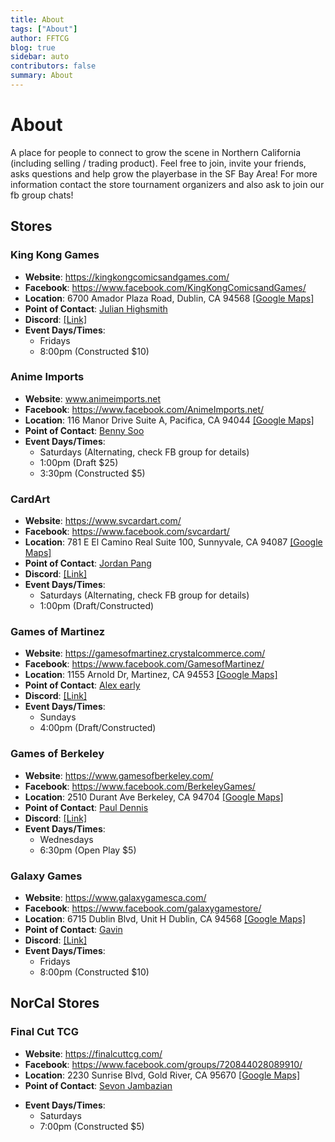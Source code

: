 ```yaml
---
title: About
tags: ["About"]
author: FFTCG
blog: true
sidebar: auto
contributors: false
summary: About
---
```




# About
A place for people to connect to grow the scene in Northern California (including selling / trading product). Feel free to join, invite your friends, asks questions and help grow the playerbase in the SF Bay Area! For more information contact the store tournament organizers and also ask to join our fb group chats!

## Stores
### King Kong Games
* **Website**: <a href="https://kingkongcomicsandgames.com/"> https://kingkongcomicsandgames.com/</a>
* **Facebook**: <a href="https://www.facebook.com/KingKongComicsandGames/"> https://www.facebook.com/KingKongComicsandGames/</a>
* **Location**: 6700 Amador Plaza Road, Dublin, CA 94568 <a href="https://goo.gl/maps/fb3rpvhf1U29viDp7">[Google Maps]</a> 
* **Point of Contact**: <a href="https://www.facebook.com/LancetheHero?eid=ARC6jGd1gPa3zZXZo1VUbSKH90Y9hK2nTG8Omoe0uD4MinYlfHNkUk3QdOaBBprdjHDx47n4YKIpTkJP">Julian Highsmith</a> 
* **Discord**: <a href="https://discord.com/channels/673661131658625024/673663787274076170"> [Link]</a> 
* **Event Days/Times**: 
    - Fridays
    - 8:00pm (Constructed $10)
  
### **Anime Imports**
* **Website**: <a href="www.animeimports.net"> www.animeimports.net</a>
* **Facebook**: <a href="https://www.facebook.com/AnimeImports.net/"> https://www.facebook.com/AnimeImports.net/</a>
* **Location**: 116 Manor Drive Suite A, Pacifica, CA 94044 <a href="https://goo.gl/maps/yiLyJ2dTm9A6BerYA">[Google Maps]</a> 
* **Point of Contact**: <a href="https://www.facebook.com/bennysoo?eid=ARDPYSoitzPXWAY-SJW5GRD_rUO84-QBWTJhnVYvubOEC7uMrjB578VKpHYgdahEi6M8yew3NUbTVsHo">Benny Soo</a> 
* **Event Days/Times**:
    - Saturdays (Alternating, check FB group for details)
    - 1:00pm (Draft $25)
    - 3:30pm (Constructed $5)

<!-- ### **Center Stage Games**
* **Website**:  <a href="www.centerstagegames.com"> www.centerstagegames.com  </a>
* **Location**: 140 E Leland Rd. Pittsburg, CA 94565 
* **Point of Contact**: <a href="https://www.facebook.com/mattmanara?eid=ARARMNrAXr2Y5EhHFcOR2mtCz2J4JTrWwkX0ieaMcJNnLeFHrOSAKdLMinB5Hhco28geLeNA1t4mm1VZ">Matt Manara</a> 
* **Event Days/Times**:
    - Sunday
    - 6:00pm (Constructed $10) -->
### **CardArt**
* **Website**: <a href="https://www.svcardart.com/"> https://www.svcardart.com/</a>
* **Facebook**: <a href="https://www.facebook.com/svcardart/"> https://www.facebook.com/svcardart/</a>
* **Location**: 781 E El Camino Real Suite 100, Sunnyvale, CA 94087 <a href="https://goo.gl/maps/wvkRKUxSLRSFpL5w6">[Google Maps]</a> 
* **Point of Contact**: <a href="https://www.facebook.com/Mechaf?eid=ARAxKoU0RtHpbff-RAsfFQHVQjqIdEL7JfCDWR0d9Jmlduj3iQ9H7fXqt7PNsThEKEdHXXBjqs0jPzp1">Jordan Pang</a> 
* **Discord**: <a href="https://discord.com/channels/895013795242606603/895227871054929961">[Link]</a> 
* **Event Days/Times**:
    - Saturdays (Alternating, check FB group for details)
    - 1:00pm (Draft/Constructed)

### **Games of Martinez**
* **Website**: <a href="https://gamesofmartinez.crystalcommerce.com/"> https://gamesofmartinez.crystalcommerce.com/</a>
* **Facebook**: <a href="https://www.facebook.com/GamesofMartinez/"> https://www.facebook.com/GamesofMartinez/</a>
* **Location**: 1155 Arnold Dr, Martinez, CA 94553 <a href="https://goo.gl/maps/XHhT1Ck7BPx5yqK8A">[Google Maps]</a> 
* **Point of Contact**: <a href="https://www.facebook.com/alex.early.965">Alex early</a> 
* **Discord**: <a href="https://discord.gg/cHEGNu2c92">[Link]</a> 
* **Event Days/Times**: 
    - Sundays
    - 4:00pm (Draft/Constructed)
  
### **Games of Berkeley**
* **Website**: <a href="https://www.gamesofberkeley.com/"> https://www.gamesofberkeley.com/</a>
* **Facebook**: <a href="https://www.facebook.com/BerkeleyGames/"> https://www.facebook.com/BerkeleyGames/</a>
* **Location**: 2510 Durant Ave Berkeley, CA 94704 <a href="https://goo.gl/maps/khweY1mnJ2U9dmEA7">[Google Maps]</a> 
* **Point of Contact**: <a href="https://www.facebook.com/paul.dennis.773">Paul Dennis</a> 
* **Discord**: <a href="https://discord.com/channels/689264919274717302/689269720687575057">[Link]</a> 
* **Event Days/Times**: 
    - Wednesdays
    - 6:30pm (Open Play $5)

### Galaxy Games
* **Website**: <a href="https://www.galaxygamesca.com/"> https://www.galaxygamesca.com/</a>
* **Facebook**: <a href="https://www.facebook.com/galaxygamestore/"> https://www.facebook.com/galaxygamestore/</a>
* **Location**: 6715 Dublin Blvd, Unit H Dublin, CA 94568 <a href="https://maps.app.goo.gl/tXfXkw5VwaFiJViL7">[Google Maps]</a> 
* **Point of Contact**: <a href="https://www.facebook.com/LancetheHero?eid=ARC6jGd1gPa3zZXZo1VUbSKH90Y9hK2nTG8Omoe0uD4MinYlfHNkUk3QdOaBBprdjHDx47n4YKIpTkJP">Gavin</a> 
* **Discord**: <a href="https://discord.com/channels/673661131658625024/673663787274076170"> [Link]</a> 
* **Event Days/Times**: 
    - Fridays
    - 8:00pm (Constructed $10)
  
## NorCal Stores
### Final Cut TCG
* **Website**: <a href="https://finalcuttcg.com/"> https://finalcuttcg.com/</a>
* **Facebook**: <a href="https://www.facebook.com/groups/720844028089910/"> https://www.facebook.com/groups/720844028089910/</a>
* **Location**: 2230 Sunrise Blvd, Gold River, CA 95670 <a href="https://goo.gl/maps/BPBvfWnLnFwa4ovs9">[Google Maps]</a> 
* **Point of Contact**: <a href="https://www.facebook.com/groups/720844028089910/user/1011064727/">Sevon Jambazian</a> 
<!-- * **Discord**: <a href="https://discord.com/channels/673661131658625024/673663787274076170"> [Link]</a>  -->
* **Event Days/Times**: 
    - Saturdays
    - 7:00pm (Constructed $5)